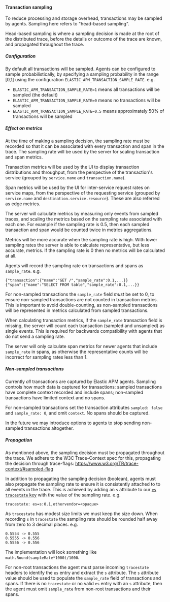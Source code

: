 #### Transaction sampling

To reduce processing and storage overhead, transactions may be sampled by agents.
Sampling here refers to "head-based sampling".

Head-based sampling is where a sampling decision is made at the root of the distributed trace,
before the details or outcome of the trace are known,
and propagated throughout the trace.

##### Configuration

By default all transactions will be sampled.
Agents can be configured to sample probabilistically,
by specifying a sampling probability in the range \[0,1\] using the configuration `ELASTIC_APM_TRANSACTION_SAMPLE_RATE`.
e.g.

 - `ELASTIC_APM_TRANSACTION_SAMPLE_RATE=1` means all transactions will be sampled (the default)
 - `ELASTIC_APM_TRANSACTION_SAMPLE_RATE=0` means no transactions will be sampled
 - `ELASTIC_APM_TRANSACTION_SAMPLE_RATE=0.5` means approximately 50% of transactions will be sampled

##### Effect on metrics

At the time of making a sampling decision,
the sampling rate must be recorded so that it can be associated with every transaction and span in the trace.
The sampling rate will be used by the server for scaling transaction and span metrics.

Transaction metrics will be used by the UI to display transaction distributions and throughput,
from the perspective of the transaction's service (grouped by `service.name` and `transaction.name`).

Span metrics will be used by the UI for inter-service request rates on service maps,
from the perspective of the requesting service (grouped by `service.name` and `destination.service.resource`).
These are also referred as edge metrics.

The server will calculate metrics by measuring only events from sampled traces,
and scaling the metrics based on the sampling rate associated with each one.
For example if the sampling rate is 0.5,
then each sampled transaction and span would be counted twice in metrics aggregations.

Metrics will be more accurate when the sampling rate is high.
With lower sampling rates the server is able to calculate representative, but less accurate, metrics.
If the sampling rate is 0 then no metrics will be calculated at all.

Agents will record the sampling rate on transactions and spans as `sample_rate`. e.g.

    {"transaction":{"name":"GET /","sample_rate":0.1,...}}
    {"span":{"name":"SELECT FROM table","sample_rate":0.1,...}}

For non-sampled transactions the `sample_rate` field _must_ be set to 0,
to ensure non-sampled transactions are not counted in transaction metrics.
This is important to avoid double-counting,
as non-sampled transactions will be represented in metrics calculated from sampled transactions.

When calculating transaction metrics,
if the `sample_rate` transaction field is missing,
the server will count each transaction (sampled and unsampled) as single events.
This is required for backwards compatibility with agents that do not send a sampling rate.

The server will only calculate span metrics for newer agents that include `sample_rate` in spans,
as otherwise the representative counts will be incorrect for sampling rates less than 1.

##### Non-sampled transactions

Currently _all_ transactions are captured by Elastic APM agents.
Sampling controls how much data is captured for transactions:
sampled transactions have complete context recorded and include spans;
non-sampled transactions have limited context and no spans.

For non-sampled transactions set the transaction attributes `sampled: false` and `sample_rate: 0`, and omit `context`.
No spans should be captured.

In the future we may introduce options to agents to stop sending non-sampled transactions altogether.

##### Propagation

As mentioned above, the sampling decision must be propagated throughout the trace.
We adhere to the W3C Trace-Context spec for this, propagating the decision through trace-flags: https://www.w3.org/TR/trace-context/#sampled-flag

In addition to propagating the sampling decision (boolean), agents must also propagate the sampling rate to ensure it is consistently attached to to all events in the trace.
This is achieved by adding an `s` attribute to our [`es` `tracestate` key](distributed-tracing.md#tracestate) with the value of the sampling rate.
e.g.

    tracestate: es=s:0.1,othervendor=<opaque>

As `tracestate` has modest size limits we must keep the size down.
When recording `s` in `tracestate` the sampling rate should be rounded half away from zero to 3 decimal places.
e.g.

    0.5554 -> 0.555
    0.5555 -> 0.556
    0.5556 -> 0.556

The implementation will look something like `math.Round(sampleRate*1000)/1000`.

For non-root transactions the agent must parse incoming `tracestate` headers to identify the `es` entry and extract the `s` attribute.
The `s` attribute value should be used to populate the `sample_rate` field of transactions and spans.
If there is no `tracestate` or no valid `es` entry with an `s` attribute,
then the agent must omit `sample_rate` from non-root transactions and their spans.

